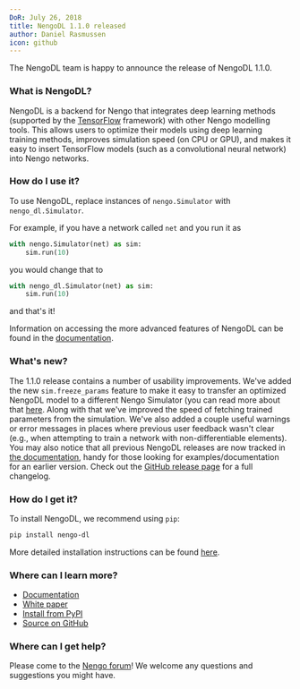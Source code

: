 ```yaml
---
DoR: July 26, 2018
title: NengoDL 1.1.0 released
author: Daniel Rasmussen
icon: github
---
```


The NengoDL team is happy to announce the release of NengoDL 1.1.0.

### What is NengoDL?

NengoDL is a backend for Nengo that integrates deep learning methods (supported by the [TensorFlow](https://www.tensorflow.org/) framework) with other Nengo modelling tools. This allows users to optimize their models using deep learning training methods, improves simulation speed (on CPU or GPU), and makes it easy to insert TensorFlow models (such as a convolutional neural network) into Nengo networks.

### How do I use it?

To use NengoDL, replace instances of `nengo.Simulator` with `nengo_dl.Simulator`.

For example, if you have a network called `net` and you run it as

```python
with nengo.Simulator(net) as sim:
    sim.run(10)
```

you would change that to

```python
with nengo_dl.Simulator(net) as sim:
    sim.run(10)
```

and that's it!

Information on accessing the more advanced features of NengoDL can be found in the [documentation](http://www.nengo.ai/nengo-dl/).

### What's new?

The 1.1.0 release contains a number of usability improvements.  We've added the new `sim.freeze_params` feature to make it easy to transfer an optimized NengoDL model to a different Nengo Simulator (you can read more about that [here](https://www.nengo.ai/nengo-dl/training.html#saving-and-loading-parameters).  Along with that we've improved the speed of fetching trained parameters from the simulation.  We've also added a couple useful warnings or error messages in places where previous user feedback wasn't clear (e.g., when attempting to train a network with non-differentiable elements).  You may also notice that all previous NengoDL releases are now tracked in [the documentation](https://www.nengo.ai/nengo-dl), handy for those looking for examples/documentation for an earlier version. Check out the [GitHub release page](https://github.com/nengo/nengo-dl/releases) for a full changelog.

### How do I get it?

To install NengoDL, we recommend using `pip`:

```bash
pip install nengo-dl
```

More detailed installation instructions can be found [here](https://nengo.github.io/nengo-dl/installation.html).

### Where can I learn more?

- [Documentation](http://www.nengo.ai/nengo-dl/)
- [White paper](https://arxiv.org/abs/1805.11144)
- [Install from PyPI](https://pypi.python.org/pypi/nengo-dl)
- [Source on GitHub](https://github.com/nengo/nengo-dl)

### Where can I get help?

Please come to the [Nengo forum](https://forum.nengo.ai/c/backends)!
We welcome any questions and suggestions you might have.
